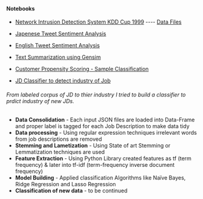 #### Notebooks
- [Network Intrusion Detection System KDD Cup 1999](https://nbviewer.jupyter.org/github/apnabini/DataScieneProjects/blob/master/StructuredDataAnalysisKDD.ipynb) ---- [Data Files](http://kdd.ics.uci.edu/databases/kddcup99/kddcup99.html)


  
- [Japenese Tweet Sentiment Analysis](https://nbviewer.jupyter.org/github/apnabini/DataScieneProjects/blob/master/TweetSentimentAnalysisJapanese.ipynb)

- [English Tweet Sentiment Analysis](https://nbviewer.jupyter.org/github/apnabini/DataScieneProjects/blob/master/TweetSentimentAnalysisEnglish.ipynb)

- [Text Summarization using Gensim](https://nbviewer.jupyter.org/github/apnabini/DataScieneProjects/blob/master/Text%20Summarization%20using%20Gensim.ipynb)

- [Customer Propensity Scoring - Sample Classification](https://nbviewer.jupyter.org/github/apnabini/DataScieneProjects/blob/master/CustomerPropensityModel.ipynb)

 - [JD Classifier to detect industry of Job](https://nbviewer.jupyter.org/github/apnabini/DataScieneProjects/blob/master/JD_Classifier.ipynb)

###### From labeled corpus of JD to thier industry I tried to build a classifier to prdict industry of new JDs.
- **Data Consolidation** - Each input JSON files are loaded into Data-Frame and proper label is tagged for each Job Description to make data tidy
- **Data processing** - Using regular expression techniques irrelevant words from job descriptions are removed
- **Stemming and Lametization** -  Using State of art Stemming or Lemmatization techniques are used
- **Feature Extraction** - Using Python Library created features as tf (term frequency) & later into tf-idf (term-frequency inverse document frequency)
- **Model Building** -  Applied classification Algorithms like Naïve Bayes, Ridge Regression and Lasso Regression
- **Classification of new data** - to be continued 
